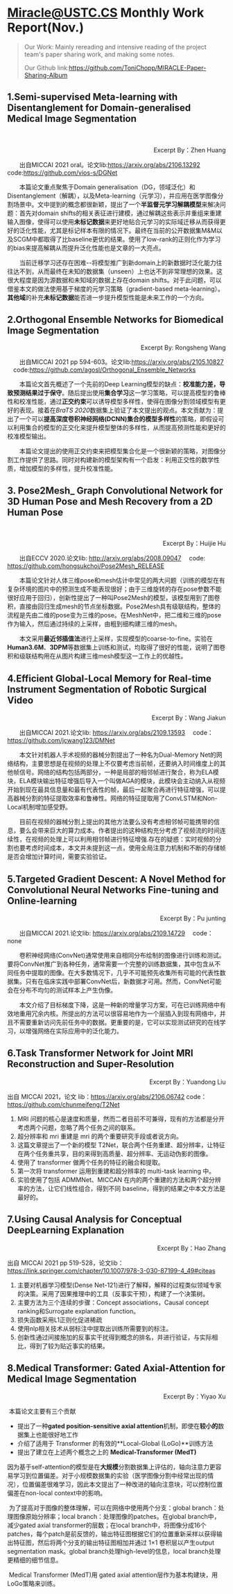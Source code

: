 # Miracle@USTC.CS Monthly Work Report(Nov.)

> Our Work: Mainly rereading and intensive reading of the project team's paper sharing work, and making some notes.
>
> Our Github link:https://github.com/ToniChopp/MIRACLE-Paper-Sharing-Album

## 1.Semi-supervised Meta-learning with Disentanglement for Domain-generalised Medical Image Segmentation

​<p align="right">Excerpt By：Zhen Huang</p>

​&emsp;&emsp;出自MICCAI 2021 oral。论文lib:https://arxiv.org/abs/2106.13292 &emsp;code:https://github.com/vios-s/DGNet

&emsp;&emsp;本篇论文重点聚焦于Domain generalisation（DG，领域泛化）和Disentanglement（解耦），以及Meta-learning（元学习），并应用在医学图像分割场景中。文中提到的概念都很新颖，提出了一个**半监督元学习解耦模型**来解决问题：首先对domain shifts的相关表征进行建模，通过解耦这些表示并重组来重建输入图像，使得可以使用**未标记数据**来更好地贴合元学习的实际域迁移从而获得更好的泛化性能，尤其是标记样本有限的情况下。最终在当前的公开数据集M&M以及SCGM中都取得了比baseline更优的结果。使用了low-rank的正则化作为学习的bias来提高解耦从而提升泛化性能也是文章的一大亮点。

&emsp;&emsp;当前迁移学习还存在困难--将模型推广到新domain上的新数据时泛化能力往往达不到，从而最终在未知的数据集（unseen）上也达不到非常理想的效果。这很大程度是因为源数据和未知域的数据上存在domain shifts。对于此问题，可以借鉴本文的做法使用基于梯度的元学习策略（gradient-based meta-learning）。**其他域**的补充**未标记数据**能否进一步提升模型性能是未来工作的一个方向。


## 2.Orthogonal Ensemble Networks for Biomedical Image Segmentation

<p align="right">Excerpt By: Rongsheng Wang</p>

&emsp;&emsp;出自MICCAI 2021 pp 594-603。论文lib:https://arxiv.org/abs/2105.10827 &emsp;code:https://github.com/agosl/Orthogonal_Ensemble_Networks

&emsp;&emsp;本篇论文首先概述了一个先前的Deep Learning模型的缺点：**校准能力差，导致预测结果过于保守**。随后提出使用**集合学习**这一学习策略，可以提高模型的鲁棒性和校准性能，通过**正交约束**可以诱导模型多样性，使得在图像分割领域模型有更好的表现。接着在*BraTS 2020*数据集上验证了本文提出的观点。本文贡献为：提出了一个可以**提高深度卷积神经网络(DCNN)集合的模型多样性**的策略，即假设可以利用集合的模型的正交化来提升模型整体的多样性，从而提高预测性能和更好的校准模型输出。

&emsp;&emsp;本篇论文提出的使用正交约束来把模型集合化是一个很新颖的策略，对图像分割工作提供了思路。同时对构建新的模型架构有一个启发：利用正交性的数学性质，增加模型的多样性，提升校准性能。


## 3. Pose2Mesh_ Graph Convolutional Network for 3D Human Pose and Mesh Recovery from a 2D Human Pose

​<p align="right">Excerpt By：Huijie Hu</p>

&emsp;&emsp;出自ECCV 2020.论文lib: http://arxiv.org/abs/2008.09047   &emsp;code: https://github.com/hongsukchoi/Pose2Mesh_RELEASE

&emsp;&emsp;本篇论文针对人体三维pose和mesh估计中常见的两大问题（训练的模型在有复杂环境的图片中的预测生成不能表现很好；由于三维旋转的存在pose参数不能很好应用于回归），创新性提出了一种叫Pose2Mesh的模型，该模型用到了图卷积，直接由回归生成mesh的节点坐标数据。Pose2Mesh具有级联结构，整体的流程是先由二维的pose变为三维的pose。在MeshNet中，把二维和三维的pose作为输入，然后通过持续的上采样，由粗到细构建三维的mesh。

&emsp;&emsp;本文采用**最近邻插值法**进行上采样，实现模型的coarse-to-fine。实验在**Human3.6M**、**3DPM**等数据集上训练和测试，均取得了很好的性能，说明了图卷积和级联结构用在从图片构建三维mesh模型这一工作上的优越性。



## 4.Efficient Global-Local Memory for Real-time Instrument Segmentation of Robotic Surgical Video
<p align="right">Excerpt By：Wang Jiakun</p>


&emsp;&emsp;出自MICCAI 2021.论文lib: https://arxiv.org/abs/2109.13593  &emsp;code：https://github.com/jcwang123/DMNet

&emsp;&emsp;本文针对机器人手术视频的器械分割提出了一种名为Dual-Memory Net的网络结构，主要思想是在视频的处理上不仅要考虑当前帧，还要纳入时间维度上的其他帧信号。网络的结构包括两部分，一种是局部的相邻帧进行聚合，称为ELA模块，ELA模块输出特征增强后导入一个叫做AGA的模块，此模块会主动纳入从视频开始到现在最具信息量和最有代表性的帧，最后一起聚合再进行特征增强，可以提高器械分割的特征提取效率和鲁棒性。网络的特征提取用了ConvLSTM和Non-Local机制增加感受野。

&emsp;&emsp;目前在视频的器械分割上提出的其他方法要么没有考虑相邻帧可能携带的信息，要么会带来巨大的算力成本。作者提出的这种结构充分考虑了视频流的时间连续性，在视频的处理上可以利用相邻帧进行特征增强.存在的疑惑：实时视频的分割也要考虑时间成本，本文并未提到这一点，使用全局注意力机制和不断的存储帧是否会增加计算时间，需要实验验证。

## 5.Targeted Gradient Descent: A Novel Method for Convolutional Neural Networks Fine-tuning and Online-learning
<p align="right">Excerpt By：Pu junting</p>


&emsp;&emsp;出自MICCAI 2021.论文lib: https://arxiv.org/abs/2109.14729  &emsp;code：none

&emsp;&emsp;卷积神经网络(ConvNet)通常使用来自相同分布绘制的图像进行训练和测试。要将ConvNet推广到各种任务，通常需要一个完整的训练数据集，其中包含从不同任务中提取的图像。在大多数情况下，几乎不可能预先收集所有可能的代表性数据集。只有在临床实践中部署ConvNet后，新数据才可用。然而，ConvNet可能会在分布不均匀的测试样本上产生伪像。

&emsp;&emsp;本文介绍了目标梯度下降，这是一种新的增量学习方案，可在已训练网络中有效地重用冗余内核。所提出的方法可以很容易地作为一个层插入到现有网络中，并且不需要重新访问先前任务中的数据。更重要的是，它可以实现测试研究的在线学习，以增强网络在实际应用中的泛化能力。

## 6.Task Transformer Network for Joint MRI Reconstruction and Super-Resolution
<p align="right">Excerpt By：Yuandong Liu</p>

出自 MICCAI 2021，论文 lib：https://arxiv.org/abs/2106.06742 code：https://github.com/chunmeifeng/T2Net

1. MRI 问题的核心是速度和质量，然而二者目前不可兼得，现有的方法都是分开考虑两个问题，忽略了两个任务之间的联系。
2. 超分辨率和 mri 重建是 mri 的两个重要研究手段或者说方向。
3. 这篇文章提出了一个新的模型 T2Net，联合两个任务重建、超分辨率，让特征在两个任务重共享，目的来得到高质量、超分辨率、无运动伪影的图像。
4. 使用了 transformer 做两个任务的特征的融合和提取。
5. 第一次将 transformer 运用到重建和超分辨率的 multi-task learning 中。
6. 实验使用了包括 ADMMNet、MICCAN 在内的两个重建的方法和两个超分辨率的方法，让它们线性组合，得到不同 baseline，得到的结果之中本文方法是最好的。

## 7.Using Causal Analysis for Conceptual DeepLearning Explanation
<p align="right">Excerpt By：Hao Zhang</p>

出自 MICCAI 2021 pp 519-528，论文lib：https://link.springer.com/chapter/10.1007/978-3-030-87199-4_49#citeas

1. 主要对机器学习模型(Dense Net-121)进行了解释，解释的过程类似领域专家的决策。采用了因果推理中的工具（反事实干预），构建了一个决策树。
2. 主要方法为三个连续的步骤：Concept associations，Causal concept ranking和Surrogate explanation function。
3. 损失函数采用L1正则化促进稀疏
4. 使用nlp相关技术从弱标注中提取出训练所需要到的标注。
5. 创新性通过间接施加的反事实干扰得到概念的排名，并进行验证，与实际相比，得到了较为贴近事实的结果。  

## 8.Medical Transformer: Gated Axial-Attention for Medical Image Segmentation
<p align="right">Excerpt By：Yiyao Xu</p>

​		本篇论文主要有三个贡献

- 提出了一种**gated position-sensitive axial attention**机制，即使在**较小的**数据集上也能很好地工作
- 介绍了适用于 Transformer 的有效的**Local-Global (LoGo)**训练方法
- 提出了建立在上述两个概念之上的 **Medical-Transformer (MedT)**



​		因为基于self-attention的模型是在**大规模**分割数据集上评估的，轴向注意力更容易学习到位置偏差。对于小规模数据集的实验（医学图像分割中经常出现的情况），位置偏差很难学习，因此本文提出了一种改进的轴向注意块，可以控制位置偏差在non-local context中的影响。

​		为了提高对于图像的整体理解，可以在网络中使用两个分支：global branch：处理图像原始分辨率；local branch：处理图像的patches。在global branch中，减少gated axial transformer的层数；在local branch中，将图像分成16个patches，每个patch是前反馈的，输出特征图根据它们的位置重新采样以获得输出特征图，然后将两个分支的输出特征图相加并通过 1×1 卷积层以产生output segmentation mask。global branch处理high-level的信息，local branch处理更精细的细节信息。

​		Medical Transformer (MedT)用 gated axial attention层作为基本构建块，用LoGo策略来训练。